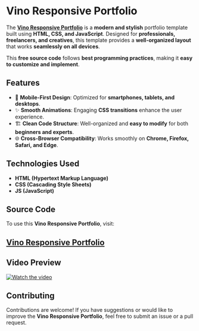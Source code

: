 # Vino Responsive Portfolio

The **<a href="https://jvcodes.com/vino-responsive-portfolio/">Vino Responsive Portfolio</a>** is a **modern and stylish** portfolio template built using **HTML, CSS, and JavaScript**. Designed for **professionals, freelancers, and creatives**, this template provides a **well-organized layout** that works **seamlessly on all devices**.

This **free source code** follows **best programming practices**, making it **easy to customize and implement**.

## Features

- 📱 **Mobile-First Design**: Optimized for **smartphones, tablets, and desktops**.  
- ✨ **Smooth Animations**: Engaging **CSS transitions** enhance the user experience.  
- 🏗️ **Clean Code Structure**: Well-organized and **easy to modify** for both **beginners and experts**.  
- 🌐 **Cross-Browser Compatibility**: Works smoothly on **Chrome, Firefox, Safari, and Edge**.  

## Technologies Used

- **HTML (Hypertext Markup Language)**  
- **CSS (Cascading Style Sheets)**  
- **JS (JavaScript)**

## Source Code

To use this **Vino Responsive Portfolio**, visit:

## <a href="https://jvcodes.com/vino-responsive-portfolio/">Vino Responsive Portfolio</a>

## Video Preview

[![Watch the video](https://img.youtube.com/vi/iX7_EpHfXOk/0.jpg)](https://www.youtube.com/watch?v=iX7_EpHfXOk)

## Contributing

Contributions are welcome! If you have suggestions or would like to improve the **Vino Responsive Portfolio**, feel free to submit an issue or a pull request.
